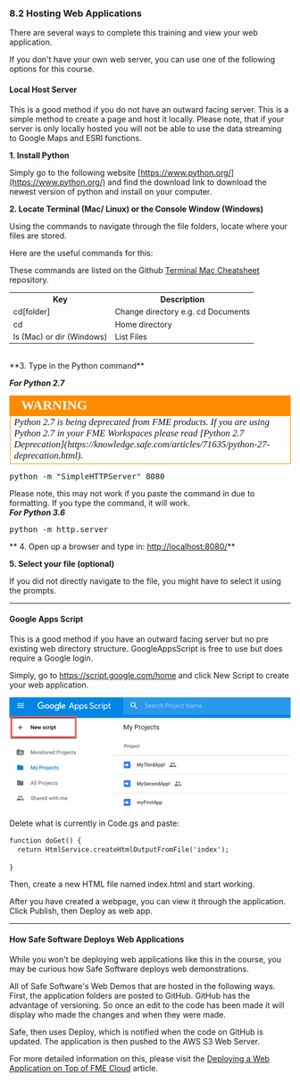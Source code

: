 ### 8.2 Hosting Web Applications

There are several ways to complete this training and view your web
application.

 If you don't have your own web server, you can use one of the following options for this course.

#### Local Host Server

This is a good method if you do not have an outward facing server. This
is a simple method to create a page and host it locally. Please note,
that if your server is only locally hosted you will not be able to use
the data streaming to Google Maps and ESRI functions.

**1. Install Python**

Simply go to the following website
[https://www.python.org/](https://www.python.org/) and
find the download link to download the newest version of python and
install on your computer.


**2. Locate Terminal (Mac/ Linux) or the Console Window (Windows)**

Using the commands to navigate through the file folders, locate where
your files are stored.

Here are the useful commands for this:

These commands are listed on the Github [Terminal Mac Cheatsheet](https://github.com/0nn0/terminal-mac-cheatsheet) repository.



<table>

<tr>
<th>Key</th>
<th>Description</th>

</tr>

<tr>
<td>cd[folder]</td>
<td>Change directory e.g. cd Documents</td>

<tr>
<td>cd</td>
<td> Home directory
</td>

<tr>
<td>ls (Mac) or dir (Windows)</td>
<td>List Files</td>

</table>


<br>
**3. Type in the Python command**

***For Python 2.7***

<!--Warning Section-->

<table style="border-spacing: 0px">
<tr>
<td style="vertical-align:middle;background-color:darkorange;border: 2px solid darkorange">
<i class="fa fa-exclamation-triangle fa-lg fa-pull-left fa-fw" style="color:white;padding-right: 12px;vertical-align:text-top"></i>
<span style="color:white;font-size:x-large;font-weight: bold;font-family:serif">WARNING</span>
</td>
</tr>

<tr>
<td style="border: 1px solid darkorange">
<span style="font-family:serif; font-style:italic; font-size:larger">
Python 2.7 is being deprecated from FME products. If you are using Python 2.7 in your FME Workspaces please read [Python 2.7 Deprecation](https://knowledge.safe.com/articles/71635/python-27-deprecation.html).
</span>
</td>
</tr>
</table>

<pre>
python -m "SimpleHTTPServer" 8080
</pre>

Please note, this may not work if you paste the command in due to
formatting. If you type the command, it will work.
<br>
***For Python 3.6***

<pre>
python -m http.server
</pre>

** 4. Open up a browser and type in:
[http://localhost:8080/](http://localhost:8080/)**

**5. Select your file (optional)**

If you did not directly navigate to the file, you might have to select it
using the prompts.

---

#### Google Apps Script

This is a good method if you have an outward facing server but no pre
existing web directory structure. GoogleAppsScript is free to use but does require a Google login.

Simply, go to https://script.google.com/home and click New Script to create your web application.

![](./Images/8.2.1.GoogleAppsScript.png)


Delete what is currently in Code.gs and paste:

    function doGet() {
      return HtmlService.createHtmlOutputFromFile('index');

    }

Then, create a new HTML file named index.html and start working.

After you have created a webpage, you can view it through the application. Click Publish, then Deploy as web app.

---


#### How Safe Software Deploys Web Applications

While you won't be deploying web applications like this in the course, you may be curious how Safe Software deploys web demonstrations.  

All of Safe Software's Web Demos that are hosted in the following ways.
First, the application folders are posted to GitHub. GitHub has the
advantage of versioning. So once an edit to the code has been made it
will display who made the changes and when they were made.

Safe, then uses Deploy, which is notified when the code on GitHub is
updated. The application is then pushed to the AWS S3 Web Server.

For more detailed information on this, please visit the [Deploying a Web Application on Top of FME Cloud](https://knowledge.safe.com/articles/677/deploying-a-web-application-on-top-of-fme-cloud-s3.html) article.

